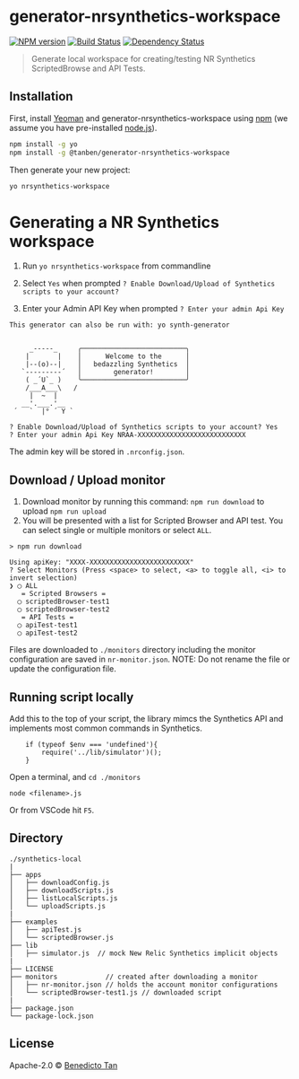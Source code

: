 # generator-nrsynthetics-workspace 
[![NPM version][npm-image]][npm-url] [![Build Status][travis-image]][travis-url] [![Dependency Status][daviddm-image]][daviddm-url]
> Generate local workspace for creating/testing NR Synthetics ScriptedBrowse and API Tests.

## Installation

First, install [Yeoman](http://yeoman.io) and generator-nrsynthetics-workspace using [npm](https://www.npmjs.com/) (we assume you have pre-installed [node.js](https://nodejs.org/)).

```bash
npm install -g yo
npm install -g @tanben/generator-nrsynthetics-workspace
```

Then generate your new project:

```bash
yo nrsynthetics-workspace
```


# Generating a NR Synthetics workspace

1. Run `yo nrsynthetics-workspace` from commandline

2. Select `Yes` when prompted `? Enable Download/Upload of Synthetics scripts to your account?`

3. Enter your Admin API Key when prompted `? Enter your admin Api Key`

```
This generator can also be run with: yo synth-generator


     _-----_     ╭──────────────────────────╮
    |       |    │      Welcome to the      │
    |--(o)--|    │   bedazzling Synthetics  │
   `---------´   │        generator!        │
    ( _´U`_ )    ╰──────────────────────────╯
    /___A___\   /
     |  ~  |     
   __'.___.'__   
 ´   `  |° ´ Y ` 

? Enable Download/Upload of Synthetics scripts to your account? Yes
? Enter your admin Api Key NRAA-XXXXXXXXXXXXXXXXXXXXXXXXXXX

```
The admin key will be stored in `.nrconfig.json`.

## Download / Upload monitor
1. Download monitor by running this command: `npm run download` to upload `npm run upload`
2. You will be presented with a list for Scripted Browser and API test.
   You can select single or multiple monitors or select `ALL`.

```
> npm run download

Using apiKey: "XXXX-XXXXXXXXXXXXXXXXXXXXXXXXX"
? Select Monitors (Press <space> to select, <a> to toggle all, <i> to invert selection)
❯ ◯ ALL
   = Scripted Browsers = 
  ◯ scriptedBrowser-test1
  ◯ scriptedBrowser-test2
   = API Tests = 
  ◯ apiTest-test1
  ◯ apiTest-test2

``` 
Files are downloaded to `./monitors` directory including the monitor configuration are saved in `nr-monitor.json`. 
NOTE: Do not rename the file or update the configuration file.


## Running  script locally

Add this to the top of your script, the library mimcs the Synthetics API and implements most common commands in Synthetics.

```
    if (typeof $env === 'undefined'){
        require('../lib/simulator')();
    }

```
Open a terminal, and `cd ./monitors` 
```
node <filename>.js
```


Or from VSCode hit `F5`.

## Directory
```
./synthetics-local
|
├── apps
│   ├── downloadConfig.js
│   ├── downloadScripts.js
│   ├── listLocalScripts.js
│   └── uploadScripts.js
|
├── examples
│   ├── apiTest.js
│   └── scriptedBrowser.js
├── lib
│   ├── simulator.js  // mock New Relic Synthetics implicit objects
|
├── LICENSE
├── monitors            // created after downloading a monitor
│   ├── nr-monitor.json // holds the account monitor configurations
│   └── scriptedBrowser-test1.js // downloaded script
|
├── package.json
└── package-lock.json

```



## License

Apache-2.0 © [Benedicto Tan](https://github.com/tanben)


[npm-image]: https://badge.fury.io/js/generator-nrsynthetics-workspace.svg
[npm-url]: https://npmjs.org/package/generator-nrsynthetics-workspace
[travis-image]: https://travis-ci.com/@tanben/generator-nrsynthetics-workspace.svg?branch=master
[travis-url]: https://travis-ci.com/@tanben/generator-nrsynthetics-workspace
[daviddm-image]: https://david-dm.org/@tanben/generator-nrsynthetics-workspace.svg?theme=shields.io
[daviddm-url]: https://david-dm.org/@tanben/generator-nrsynthetics-workspace

